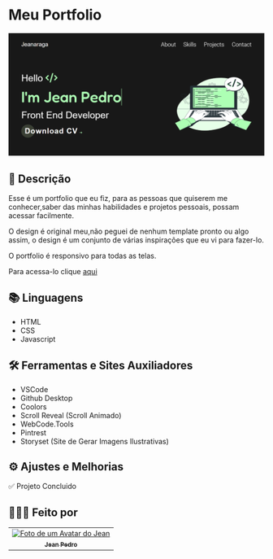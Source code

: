 # Meu Portfolio

<img src="./assets/design/Primeira-parte.PNG" alt="">

## 📝 Descrição

Esse é um portfolio que eu fiz, para as pessoas que quiserem me conhecer,saber das minhas habilidades e projetos pessoais, possam acessar facilmente.

O design é original meu,não peguei de nenhum template pronto ou algo assim, o design é um conjunto de várias inspirações que eu vi para fazer-lo.

O portfolio é responsivo para todas as telas.

Para acessa-lo clique [aqui](https://jeanaraga.github.io/Novo-Portf-lio/)

## 📚 Linguagens

- HTML
- CSS
- Javascript

## 🛠 Ferramentas e Sites Auxiliadores

- VSCode 
- Github Desktop
- Coolors
- Scroll Reveal (Scroll Animado)
- WebCode.Tools
- Pintrest
- Storyset (Site de Gerar Imagens Ilustrativas)


## ⚙️ Ajustes e Melhorias

✅ Projeto Concluido

## 👨🏾‍💻 Feito por 

<table>
  <tr>
    <td align="center">
    <a href="#">
        <img src="https://avatars.githubusercontent.com/u/93811651?s=400&u=8310b85f88bc81cc9c031997caea03d4aec65d5c&v=4" width="100px;" alt="Foto de um Avatar do Jean"/><br>
        <sub>
          <b>Jean Pedro</b>
        </sub>
      </a>
    </td>
  </tr>
</table>
